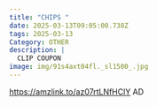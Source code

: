 ```yaml
---
title: "CHIPS "
date: 2025-03-13T09:05:00.738Z
tags: 2025-03-13
Category: OTHER
description: |
  CLIP COUPON
image: img/91s4axt04fl._sl1500_.jpg
---
```

https://amzlink.to/az07rtLNfHClY
AD